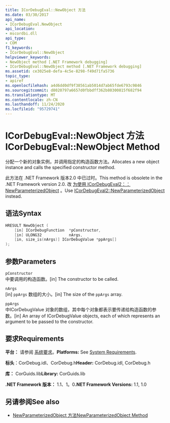 ```yaml
---
title: ICorDebugEval::NewObject 方法
ms.date: 03/30/2017
api_name:
- ICorDebugEval.NewObject
api_location:
- mscordbi.dll
api_type:
- COM
f1_keywords:
- ICorDebugEval::NewObject
helpviewer_keywords:
- NewObject method [.NET Framework debugging]
- ICorDebugEval::NewObject method [.NET Framework debugging]
ms.assetid: ce3025e8-defa-4c5e-8298-f49d71fa5736
topic_type:
- apiref
ms.openlocfilehash: a4d6dd0df9f38561ab5014d7ab65fde6793c9846
ms.sourcegitcommit: d8020797a6657d0fbbdff362b80300815f682f94
ms.translationtype: MT
ms.contentlocale: zh-CN
ms.lasthandoff: 11/24/2020
ms.locfileid: "95729741"
---
```

# <a name="icordebugevalnewobject-method"></a><span data-ttu-id="6fceb-102">ICorDebugEval::NewObject 方法</span><span class="sxs-lookup"><span data-stu-id="6fceb-102">ICorDebugEval::NewObject Method</span></span>

<span data-ttu-id="6fceb-103">分配一个新的对象实例，并调用指定的构造函数方法。</span><span class="sxs-lookup"><span data-stu-id="6fceb-103">Allocates a new object instance and calls the specified constructor method.</span></span>  
  
 <span data-ttu-id="6fceb-104">此方法在 .NET Framework 版本2.0 中已过时。</span><span class="sxs-lookup"><span data-stu-id="6fceb-104">This method is obsolete in the .NET Framework version 2.0.</span></span> <span data-ttu-id="6fceb-105">改 [为使用 ICorDebugEval2：： NewParameterizedObject](icordebugeval2-newparameterizedobject-method.md) 。</span><span class="sxs-lookup"><span data-stu-id="6fceb-105">Use [ICorDebugEval2::NewParameterizedObject](icordebugeval2-newparameterizedobject-method.md) instead.</span></span>  
  
## <a name="syntax"></a><span data-ttu-id="6fceb-106">语法</span><span class="sxs-lookup"><span data-stu-id="6fceb-106">Syntax</span></span>  
  
```cpp  
HRESULT NewObject (  
    [in] ICorDebugFunction  *pConstructor,  
    [in] ULONG32            nArgs,  
    [in, size_is(nArgs)] ICorDebugValue *ppArgs[]  
);  
```  
  
## <a name="parameters"></a><span data-ttu-id="6fceb-107">参数</span><span class="sxs-lookup"><span data-stu-id="6fceb-107">Parameters</span></span>  

 `pConstructor`  
 <span data-ttu-id="6fceb-108">中要调用的构造函数。</span><span class="sxs-lookup"><span data-stu-id="6fceb-108">[in] The constructor to be called.</span></span>  
  
 `nArgs`  
 <span data-ttu-id="6fceb-109">[in] `ppArgs` 数组的大小。</span><span class="sxs-lookup"><span data-stu-id="6fceb-109">[in] The size of the `ppArgs` array.</span></span>  
  
 `ppArgs`  
 <span data-ttu-id="6fceb-110">中ICorDebugValue 对象的数组，其中每个对象都表示要传递给构造函数的参数。</span><span class="sxs-lookup"><span data-stu-id="6fceb-110">[in] An array of ICorDebugValue objects, each of which represents an argument to be passed to the constructor.</span></span>  
  
## <a name="requirements"></a><span data-ttu-id="6fceb-111">要求</span><span class="sxs-lookup"><span data-stu-id="6fceb-111">Requirements</span></span>  

 <span data-ttu-id="6fceb-112">**平台：** 请参阅 [系统要求](../../get-started/system-requirements.md)。</span><span class="sxs-lookup"><span data-stu-id="6fceb-112">**Platforms:** See [System Requirements](../../get-started/system-requirements.md).</span></span>  
  
 <span data-ttu-id="6fceb-113">**标头**：CorDebug.idl、CorDebug.h</span><span class="sxs-lookup"><span data-stu-id="6fceb-113">**Header:** CorDebug.idl, CorDebug.h</span></span>  
  
 <span data-ttu-id="6fceb-114">**库：** CorGuids.lib</span><span class="sxs-lookup"><span data-stu-id="6fceb-114">**Library:** CorGuids.lib</span></span>  
  
 <span data-ttu-id="6fceb-115">**.NET Framework 版本：** 1.1、1。0</span><span class="sxs-lookup"><span data-stu-id="6fceb-115">**.NET Framework Versions:** 1.1, 1.0</span></span>  
  
## <a name="see-also"></a><span data-ttu-id="6fceb-116">另请参阅</span><span class="sxs-lookup"><span data-stu-id="6fceb-116">See also</span></span>

- [<span data-ttu-id="6fceb-117">NewParameterizedObject 方法</span><span class="sxs-lookup"><span data-stu-id="6fceb-117">NewParameterizedObject Method</span></span>](icordebugeval2-newparameterizedobject-method.md)
